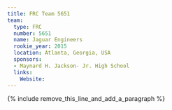 ```yaml
---
title: FRC Team 5651
team:
  type: FRC
  number: 5651
  name: Jaguar Engineers
  rookie_year: 2015
  location: Atlanta, Georgia, USA
  sponsors:
  - Maynard H. Jackson- Jr. High School
  links:
    Website:
---
```


{% include remove_this_line_and_add_a_paragraph %}